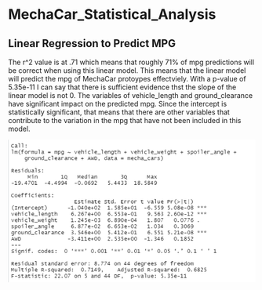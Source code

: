 # MechaCar_Statistical_Analysis

## Linear Regression to Predict MPG

The r^2 value is at .71 which means that roughly 71% of mpg predictions will be correct when using this linear model. This means that the linear model will predict the mpg of MechaCar protoypes effectviely. With a p-value of 5.35e-11 I can say that there is sufficient evidence thst the slope of the linear model is not 0. The variables of vehicle_length and ground_clearance have significant impact on the predicted mpg. Since the intercept is statistically significant, that means that there are other variables that contribute to the variation in the mpg that have not been included in this model. 

![multiple linear reg pic.PNG](https://github.com/JoelS-Pebbles/MechaCar_Statistical_Analysis/blob/main/multiple%20linear%20reg%20pic.PNG)
